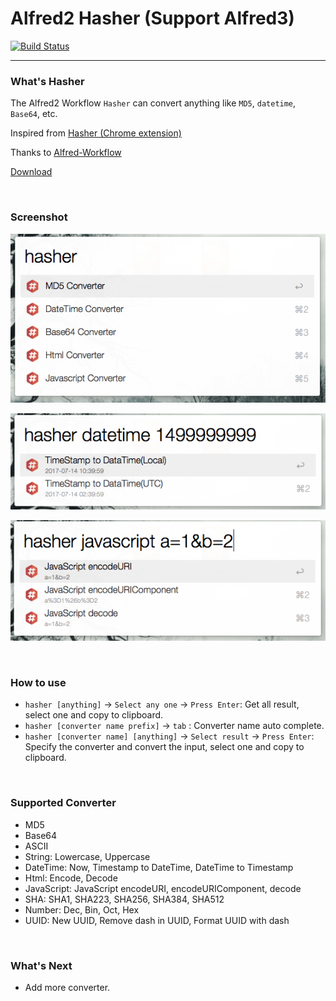 # Alfred2 Hasher (Support Alfred3)

[![Build Status](https://travis-ci.org/dozer47528/alfred2-hasher.svg?branch=master)](https://travis-ci.org/dozer47528/alfred2-hasher)

----------------------------------------
### What's Hasher
The Alfred2 Workflow `Hasher` can convert anything like `MD5`, `datetime`, `Base64`, etc.

Inspired from [Hasher (Chrome extension)](https://github.com/s12v/hasher)

Thanks to [Alfred-Workflow](https://github.com/deanishe/alfred-workflow)

[Download](https://github.com/dozer47528/alfred2-hasher/releases)

&nbsp;

### Screenshot
![screenshot](screenshot/ss-1.png)

![screenshot](screenshot/ss-2.png)

![screenshot](screenshot/ss-3.png)

&nbsp;

### How to use

* `hasher [anything]` -> `Select any one` -> `Press Enter`: Get all result, select one and copy to clipboard.
* `hasher [converter name prefix]` -> `tab` : Converter name auto complete.
* `hasher [converter name] [anything]` -> `Select result` -> `Press Enter`: Specify the converter and convert the input, select one and copy to clipboard.

&nbsp;

### Supported Converter

* MD5
* Base64
* ASCII
* String: Lowercase, Uppercase
* DateTime: Now, Timestamp to DateTime, DateTime to Timestamp
* Html: Encode, Decode
* JavaScript: JavaScript encodeURI, encodeURIComponent, decode
* SHA: SHA1, SHA223, SHA256, SHA384, SHA512
* Number: Dec, Bin, Oct, Hex
* UUID: New UUID, Remove dash in UUID, Format UUID with dash

&nbsp;

### What's Next

* Add more converter.
